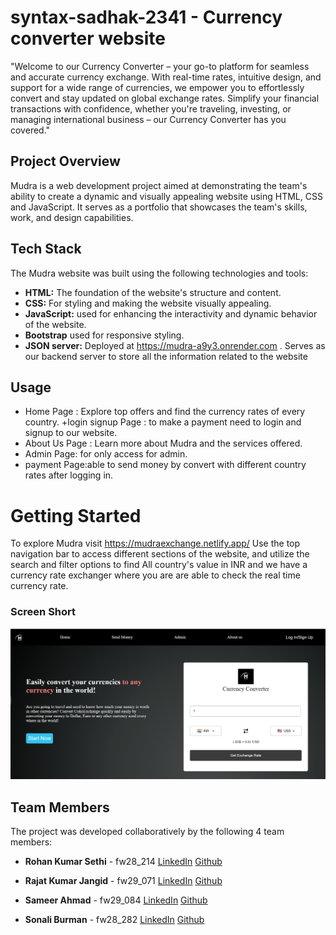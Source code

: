 # syntax-sadhak-2341 - Currency converter website

"Welcome to our Currency Converter – your go-to platform for seamless and accurate currency exchange. With real-time rates, intuitive design, and support for a wide range of currencies, we empower you to effortlessly convert and stay updated on global exchange rates. Simplify your financial transactions with confidence, whether you're traveling, investing, or managing international business – our Currency Converter has you covered."

## Project Overview

Mudra is a web development project aimed at demonstrating the team's ability to create a dynamic and visually appealing website using HTML, CSS and JavaScript. It serves as a portfolio that showcases the team's skills, work, and design capabilities.

## Tech Stack

The Mudra website was built using the following technologies and tools:

- **HTML:** The foundation of the website's structure and content.
- **CSS:** For styling and making the website visually appealing.
- **JavaScript:** used for enhancing the interactivity and dynamic behavior of the website.
- **Bootstrap** used for responsive styling.
- **JSON server:** Deployed at https://mudra-a9y3.onrender.com . Serves as our backend server to store all the information related to the website

## Usage

- Home Page : Explore top offers and find the currency rates of every country.
  +login signup Page : to make a payment need to login and signup to our website.
- About Us Page : Learn more about Mudra and the services offered.
- Admin Page: for only access for admin.
- payment Page:able to send money by convert with different country rates after logging in.

# Getting Started

To explore Mudra visit https://mudraexchange.netlify.app/ Use the top navigation bar to access different sections of the website, and utilize the search and filter options to find All country's value in INR and we have a currency rate exchanger where you are are able to check the real time currency rate.

### Screen Short

<img src="./screensort/homep.PNG"></img>


## Team Members

The project was developed collaboratively by the following 4 team members:

- **Rohan Kumar Sethi** - fw28_214
  <a href="www.linkedin.com/in/rohansethi347">LinkedIn</a>
  <a href="https://github.com/ROHANKUMAR347">Github</a>

- **Rajat Kumar Jangid** - fw29_071
  <a href="https://www.linkedin.com/in/rajat-jangid-2b2a5b232/">LinkedIn</a>
  <a href="https://github.com/RajatKumarJangid">Github</a>
- **Sameer Ahmad** - fw29_084
  <a href="https://www.linkedin.com/in/sameer-ahmad-aa985428b/">LinkedIn</a>
  <a href="https://github.com/Sameeer-Ahmad">Github</a>

- **Sonali Burman** - fw28_282
  <a href="http://www.linkedin.com/in/sonali-burman-363549261">LinkedIn</a>
  <a href="https://github.com/Sonali020200">Github</a>
